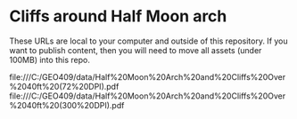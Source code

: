 # Cliffs around Half Moon arch

These URLs are local to your computer and outside of this repository. If you want to publish content, then you will need to move all assets (under 100MB) into this repo.

file:///C:/GEO409/data/Half%20Moon%20Arch%20and%20Cliffs%20Over%2040ft%20(72%20DPI).pdf
file:///C:/GEO409/data/Half%20Moon%20Arch%20and%20Cliffs%20Over%2040ft%20(300%20DPI).pdf